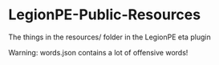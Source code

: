 LegionPE-Public-Resources
=========================

The things in the resources/ folder in the LegionPE eta plugin

Warning: words.json contains a lot of offensive words!
